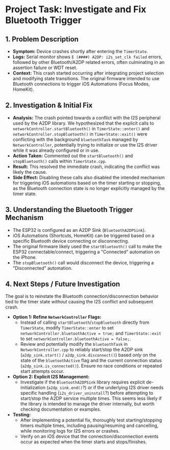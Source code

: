 # Project Task: Investigate and Fix Bluetooth Trigger

## 1. Problem Description

- **Symptom:** Device crashes shortly after entering the `TimerState`.
- **Logs:** Serial monitor shows `E (####) A2DP: i2s_set_clk failed` errors, followed by other Bluetooth/A2DP related errors, often culminating in an assertion failure or WDT reset.
- **Context:** This crash started occurring after integrating project selection and modifying state transitions. The original firmware intended to use Bluetooth connections to trigger iOS Automations (Focus Modes, HomeKit).

## 2. Investigation & Initial Fix

- **Analysis:** The crash pointed towards a conflict with the I2S peripheral used by the A2DP library. We hypothesized that the explicit calls to `networkController.startBluetooth()` in `TimerState::enter()` and `networkController.stopBluetooth()` in `TimerState::exit()` were conflicting with the background `bluetoothTask` managed by `NetworkController`, potentially trying to initialize or use the I2S driver while it was already configured or in use.
- **Action Taken:** Commented out the `startBluetooth()` and `stopBluetooth()` calls within `TimerState.cpp`.
- **Result:** This resolved the immediate crash, indicating the conflict was likely the cause.
- **Side Effect:** Disabling these calls also disabled the intended mechanism for triggering iOS automations based on the timer starting or stopping, as the Bluetooth connection state is no longer explicitly managed by the timer state.

## 3. Understanding the Bluetooth Trigger Mechanism

- The ESP32 is configured as an A2DP Sink (`BluetoothA2DPSink`).
- iOS Automations (Shortcuts, HomeKit) can be triggered based on a specific Bluetooth device connecting or disconnecting.
- The original firmware likely used the `startBluetooth()` call to make the ESP32 connectable/connect, triggering a "Connected" automation on the iPhone.
- The `stopBluetooth()` call would disconnect the device, triggering a "Disconnected" automation.

## 4. Next Steps / Future Investigation

The goal is to reinstate the Bluetooth connection/disconnection behavior tied to the timer state _without_ causing the I2S conflict and subsequent crash.

- **Option 1: Refine `NetworkController` Flags:**
  - Instead of calling `startBluetooth`/`stopBluetooth` directly from `TimerState`, modify `TimerState::enter` to set `networkController.bluetoothActive = true;` and `TimerState::exit` to set `networkController.bluetoothActive = false;`.
  - Review and potentially modify the `bluetoothTask` in `NetworkController.cpp` to reliably start/stop the A2DP sink (`a2dp_sink.start()` / `a2dp_sink.disconnect()`) based _only_ on the state of the `bluetoothActive` flag and the current connection status (`a2dp_sink.is_connected()`). Ensure no race conditions or repeated start attempts occur.
- **Option 2: Explicit I2S Management:**
  - Investigate if the `BluetoothA2DPSink` library requires explicit de-initialization (`a2dp_sink.end()`?) or if the underlying I2S driver needs specific handling (`i2s_driver_uninstall`?) before attempting to start/stop the A2DP service multiple times. This seems less likely if the library is intended to manage the driver internally, but worth checking documentation or examples.
- **Testing:**
  - After implementing a potential fix, thoroughly test starting/stopping timers multiple times, including pausing/resuming and cancelling, while monitoring logs for I2S errors or crashes.
  - Verify on an iOS device that the connection/disconnection events occur as expected when the timer starts and stops/finishes.
